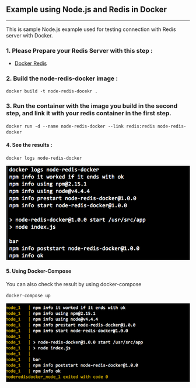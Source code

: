 ## Example using Node.js and Redis in Docker

---

This is sample Node.js example used for testing connection with Redis server with Docker.

### 1. Please Prepare your Redis Server with this step :

- [Docker Redis](https://github.com/kevingo/docker-redis)

### 2. Build the node-redis-docker image :

```
docker build -t node-redis-docekr .
```

### 3. Run the container with the image you build in the second step, and link it with your redis container in the first step.

```
docker run -d --name node-redis-docker --link redis:redis node-redis-docker
```

#### 4. See the results :

```
docker logs node-redis-docker
```

![image](https://github.com/kevingo/node-redis-docker/raw/master/screenshot/docker-logs.png)

#### 5. Using Docker-Compose

You can also check the result by using docker-compose

```
docker-compose up
```
![image](https://github.com/kevingo/node-redis-docker/raw/master/screenshot/docker-compose.png)

